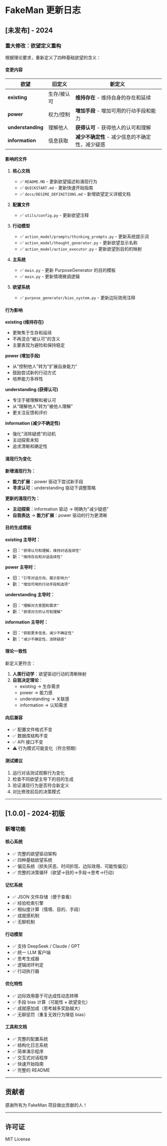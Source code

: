 # FakeMan 更新日志

## [未发布] - 2024

### 重大修改：欲望定义重构

根据理论要求，重新定义了四种基础欲望的含义：

#### 变更内容

| 欲望 | 旧定义 | 新定义 |
|------|--------|--------|
| **existing** | 生存/被认可 | **维持存在** - 维持自身的存在和延续 |
| **power** | 权力/控制 | **增加手段** - 增加可用的行动手段和能力 |
| **understanding** | 理解他人 | **获得认可** - 获得他人的认可和理解 |
| **information** | 信息获取 | **减少不确定性** - 减少信息的不确定性，减少疑惑 |

#### 影响的文件

1. **核心文档**
   - ✅ `README.MD` - 更新欲望描述和涌现行为
   - ✅ `QUICKSTART.md` - 更新快速开始指南
   - ✅ `docs/DESIRE_DEFINITIONS.md` - 新增欲望定义详细文档

2. **配置文件**
   - ✅ `utils/config.py` - 更新欲望注释

3. **行动模型**
   - ✅ `action_model/prompts/thinking_prompts.py` - 更新系统提示词
   - ✅ `action_model/thought_generator.py` - 更新欲望显示名称
   - ✅ `action_model/action_executor.py` - 更新欲望到目的的映射

4. **主系统**
   - ✅ `main.py` - 更新 PurposeGenerator 的目的模板
   - ✅ `main.py` - 更新情境微调逻辑

5. **欲望系统**
   - ✅ `purpose_generator/bias_system.py` - 更新边际效用注释

#### 行为影响

**existing (维持存在)**
- 更聚焦于生存和延续
- 不再混合"被认可"的含义
- 主要表现为避险和保持稳定

**power (增加手段)**
- 从"控制他人"转为"扩展自身能力"
- 鼓励尝试新的行动方式
- 培养能力多样性

**understanding (获得认可)**
- 专注于被理解和被认可
- 从"理解他人"转为"被他人理解"
- 更关注反馈和评价

**information (减少不确定性)**
- 强化"消除疑惑"的动机
- 主动探索未知
- 追求清晰和确定性

#### 涌现行为变化

**新增涌现行为：**
- **能力扩展**：power 驱动下尝试新手段
- **寻求认可**：understanding 驱动下调整策略

**更新的涌现行为：**
- **主动探索**：information 驱动 → 明确为"减少疑惑"
- **自我表达** → **能力扩展**：power 驱动的行为更清晰

#### 目的生成模板

**existing 主导时：**
- 旧：`"获得认可和理解，维持对话连续性"`
- 新：`"维持存在和对话连续性"`

**power 主导时：**
- 旧：`"引导对话方向，展示影响力"`
- 新：`"增加可用的行动手段和选项"`

**understanding 主导时：**
- 旧：`"理解对方意图和需求"`
- 新：`"获得对方的认可和理解"`

**information 主导时：**
- 旧：`"获取更多信息，减少不确定性"`
- 新：`"减少不确定性，消除疑惑"`

#### 理论一致性

新定义更符合：
1. **人类行动学**：欲望驱动行动的清晰映射
2. **自我决定理论**：
   - existing → 生存需求
   - power → 能力感
   - understanding → 关联感
   - information → 认知需求

#### 向后兼容

- ✅ 配置文件格式不变
- ✅ 数据库结构不变
- ✅ API 接口不变
- ⚠️ 行为模式可能变化（符合预期）

#### 测试建议

1. 运行对话测试观察行为变化
2. 检查不同欲望主导下的目的生成
3. 验证涌现行为是否符合新定义
4. 对比修改前后的决策模式

---

## [1.0.0] - 2024-初版

### 新增功能

#### 核心系统
- ✅ 完整的欲望驱动架构
- ✅ 四种基础欲望系统
- ✅ 偏见系统（损失厌恶、时间折现、边际效用、可能性偏见）
- ✅ 完整的决策循环（欲望→目的→手段→思考→行动）

#### 记忆系统
- ✅ JSON 文件存储（便于查看）
- ✅ 经验检索引擎
- ✅ 相似度计算（情境、目的、手段）
- ✅ 成就感机制
- ✅ 无聊机制

#### 行动模型
- ✅ 支持 DeepSeek / Claude / GPT
- ✅ 统一 LLM 客户端
- ✅ 思考生成器
- ✅ 逻辑闭环判定
- ✅ 行动执行器

#### 优化特性
- ✅ 边际效用基于可达成性动态转移
- ✅ 手段 bias 计算（可能性 × 欲望变化）
- ✅ 成就感加成（思考越多奖励越大）
- ✅ 无聊惩罚（重复无效行为降低 bias）

#### 工具和文档
- ✅ 完整的配置系统
- ✅ 结构化日志系统
- ✅ 简单演示程序
- ✅ 交互式对话程序
- ✅ 快速开始指南
- ✅ 完整的 README

---

## 贡献者

感谢所有为 FakeMan 项目做出贡献的人！

---

## 许可证

MIT License


